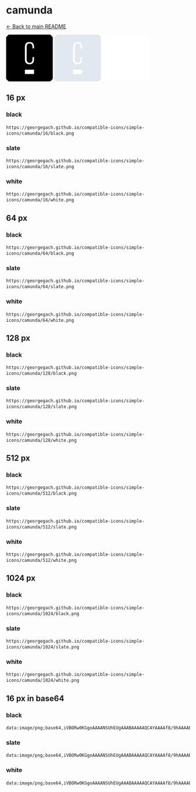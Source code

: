 # camunda

[← Back to main README](../../README.md)


<img src="./128/black.png" width="128" alt="camunda black icon" />
<img src="./128/slate.png" width="128" alt="camunda slate icon" />
<img src="./128/white.png" width="128" alt="camunda white icon" />

## 16 px

### black
```
https://georgegach.github.io/compatible-icons/simple-icons/camunda/16/black.png
```

### slate
```
https://georgegach.github.io/compatible-icons/simple-icons/camunda/16/slate.png
```

### white
```
https://georgegach.github.io/compatible-icons/simple-icons/camunda/16/white.png
```

## 64 px

### black
```
https://georgegach.github.io/compatible-icons/simple-icons/camunda/64/black.png
```

### slate
```
https://georgegach.github.io/compatible-icons/simple-icons/camunda/64/slate.png
```

### white
```
https://georgegach.github.io/compatible-icons/simple-icons/camunda/64/white.png
```

## 128 px

### black
```
https://georgegach.github.io/compatible-icons/simple-icons/camunda/128/black.png
```

### slate
```
https://georgegach.github.io/compatible-icons/simple-icons/camunda/128/slate.png
```

### white
```
https://georgegach.github.io/compatible-icons/simple-icons/camunda/128/white.png
```

## 512 px

### black
```
https://georgegach.github.io/compatible-icons/simple-icons/camunda/512/black.png
```

### slate
```
https://georgegach.github.io/compatible-icons/simple-icons/camunda/512/slate.png
```

### white
```
https://georgegach.github.io/compatible-icons/simple-icons/camunda/512/white.png
```

## 1024 px

### black
```
https://georgegach.github.io/compatible-icons/simple-icons/camunda/1024/black.png
```

### slate
```
https://georgegach.github.io/compatible-icons/simple-icons/camunda/1024/slate.png
```

### white
```
https://georgegach.github.io/compatible-icons/simple-icons/camunda/1024/white.png
```

## 16 px in base64

### black
```
data:image/png;base64,iVBORw0KGgoAAAANSUhEUgAAABAAAAAQCAYAAAAf8/9hAAAABmJLR0QA/wD/AP+gvaeTAAAAy0lEQVQ4jaXTQWoCQRAF0DdmUAhkHRKyCS4Vb5G1HkjwELlCcojsJRcQbxACGl1KQHDMwlqEpLsZ9EPRH/rXr+ruanjFFxocW0YTOS+CtE38G+sq3Cr/scIyhEPcJjTHTiYZ3vGNGvOMpupkNmCBAfqFIuqCQRPrQ0QSpQ5aoY3BFh/nGPRwwM5pVpIo3cETnnGDcU5UOb1zCnt8Br9HNyUqHWEbHdbYFHTZMZ390kxzujpIalAmeAw+KhS/7DNdhfsdrjOd5Cpv8PYDhxRVoI7i4OwAAAAASUVORK5CYII=
```

### slate
```
data:image/png;base64,iVBORw0KGgoAAAANSUhEUgAAABAAAAAQCAYAAAAf8/9hAAAABmJLR0QA/wD/AP+gvaeTAAAA+ElEQVQ4jaWTMUoEQRBF328GjQwWFwZkd0EMFW+hqd7NQDzA3sHNxQuIFxhFR8bBNRBB2P4GTiJO6Sz+qKF+V7/6VOuufp0bHwPbgBgmA63QQlW9bIDxwIvfJGiK7uU+PQluQTY+AMoejHEKseVr8DvkwuIqgkgRnnO+Mdq32dMv2RRRgZQyBqQJZhLawgYD9WcDoRZxv3YDWZsSK/CbYR754gzQUXY+U05byCdRjKrqpfsKhg/BQ3feEWysNwJukQvkIknPkS/eA3ExK0fTWTma2uk88hVfhD8nTNZp9fiyCyCvDt2fgf/9mZLQpaDpSIbKgiZnLz4B0pVZodEUnnAAAAAASUVORK5CYII=
```

### white
```
data:image/png;base64,iVBORw0KGgoAAAANSUhEUgAAABAAAAAQCAYAAAAf8/9hAAAABmJLR0QA/wD/AP+gvaeTAAAA0UlEQVQ4jaXTMUoEQRAF0FfDoJGRgiBuIIYu3kJTvZuBeIC9g5uLFxBvIMIyTiiC4JaBHcl0M+iHpgv6/1+/m+rIzBUusY8wD4kR68jMAQczhb8xRGZuK503eC7dljicStJVxPCID/R4qHCia8R7whlOG030DYNt2Y/LmkQrwSzMMRjx8heDXXzhHasaqfUGF7jBHq5qpMjMrJx94rXUR9iZIrWuMJaEPd5qpJbBXUQsImKB2xqp9zOqU4NynZknpT6v6PPfn6nDPYaSZC6yaNbfvLM3OwLhyZkAAAAASUVORK5CYII=
```

